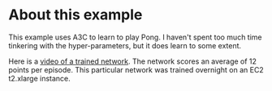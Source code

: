 # About this example

This example uses A3C to learn to play Pong. I haven't spent too much time tinkering with the hyper-parameters, but it does learn to some extent.

Here is a [video of a trained network](https://www.youtube.com/watch?v=Qxt0IYLHlgE). The network scores an average of 12 points per episode. This particular network was trained overnight on an EC2 t2.xlarge instance.
